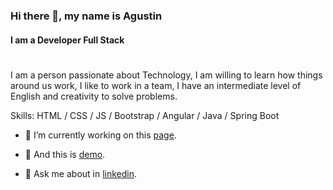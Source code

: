 ### Hi there 👋, my name is Agustin
#### I am a Developer Full Stack
#
I am a person passionate about Technology, I am willing to learn how things around us work, I like to work in a team, I have an intermediate level of English and creativity to solve problems.

Skills: HTML / CSS / JS / Bootstrap / Angular / Java / Spring Boot 

- 🔭 I’m currently working on this [page](https://portfoliomedina-agustin1.web.app/portfolio "page").


- 🔭 And this is [demo](https://portjwtmedina.netlify.app/portfolio "demo").


- 💬 Ask me about in [linkedin](https://www.linkedin.com/in/agustin-medina-soto-a1a2a7132/ "linkedin").


<!--
**agustinmedina/agustinmedina** is a ✨ _special_ ✨ repository because its `README.md` (this file) appears on your GitHub profile.

Here are some ideas to get you started:

- 🔭 I’m currently working on ...
- 🌱 I’m currently learning ...
- 👯 I’m looking to collaborate on ...
- 🤔 I’m looking for help with ...
- 💬 Ask me about ...
- 📫 How to reach me: ...
- 😄 Pronouns: ...
- ⚡ Fun fact: ...
-->
